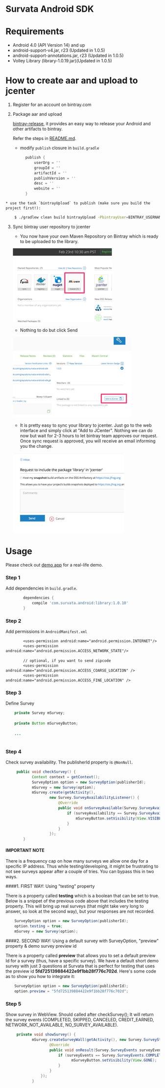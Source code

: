 Survata Android SDK
====================

# Requirements #

- Android 4.0 (API Version 14) and up
- android-support-v4.jar, r23 (Updated in 1.0.5)
- android-support-annotations.jar, r23 (Updated in 1.0.5)
- Volley Library (library-1.0.19.jar)(Updated in 1.0.5)

# How to create aar and upload to jcenter #

1.  Register for an account on bintray.com

2.  Package aar and upload

    [bintray-release](https://github.com/novoda/bintray-release), it provides an easy way to release your Android and other artifacts to bintray.
    
    Refer the steps in [README.md](https://github.com/novoda/bintray-release/blob/master/README.md). 
    
    * modify `publish` closure in `build.gradle`
    
```groovy
         publish {
             userOrg = ''
             groupId = ''
             artifactId = ''
             publishVersion = ''
             desc = ''
             website = ''
         }
```
    
    * use the task `bintrayUpload` to publish (make sure you build the project first!):
    
```bash
    $ ./gradlew clean build bintrayUpload -PbintrayUser=BINTRAY_USERNAME -PbintrayKey=BINTRAY_KEY -PdryRun=false
```

3.  Sync bintray user repository to jcenter

    * You now have your own Maven Repository on Bintray which is ready to be uploaded to the library.
    
    [![ScreenShot](step1.png)](https://github.com/greycats/survata-android-sdk/blob/development/step1.png)

    * Nothing to do but click Send
    
    [![ScreenShot](step2.png)](https://github.com/greycats/survata-android-sdk/blob/development/step2.png)


    * It is pretty easy to sync your library to jcenter. Just go to the web interface and simply click at "Add to JCenter".
    Nothing we can do now but wait for 2-3 hours to let bintray team approves our request. Once sync request is approved, you will receive an email informing you the change. 
    
    [![ScreenShot](step3.png)](https://github.com/greycats/survata-android-sdk/blob/development/step3.png)

# Usage #

Please check out [demo app](https://github.com/Survata/survata-android-demo-app) for a real-life demo.

### Step 1

Add dependencies in `build.gradle`.

```groovy
        dependencies {
            compile 'com.survata.android:library:1.0.10'
        }
```
### Step 2

Add permissions in `AndroidManifest.xml`

```
        <uses-permission android:name="android.permission.INTERNET"/>
        <uses-permission android:name="android.permission.ACCESS_NETWORK_STATE"/>
        
        // optional, if you want to send zipcode
        <uses-permission android:name="android.permission.ACCESS_COARSE_LOCATION" />
        <uses-permission android:name="android.permission.ACCESS_FINE_LOCATION" />
```
    

### Step 3

Define Survey

```java
    private Survey mSurvey;
    
    private Button mSurveyButton;
    
    ...
    
```

### Step 4

Check survey availability. The publisherId property is `@NonNull`. 

```java
     public void checkSurvey() {
            Context context = getContext();
            SurveyOption option = new SurveyOption(publisherId);
            mSurvey = new Survey(option);
            mSurvey.create(getActivity(),
                    new Survey.SurveyAvailabilityListener() {
                        @Override
                        public void onSurveyAvailable(Survey.SurveyAvailability surveyAvailability) {
                            if (surveyAvailability == Survey.SurveyAvailability.AVAILABILITY) {
                                mSurveyButton.setVisibility(View.VISIBLE);
                            }
                        }
                    });
        }
 ```

#### IMPORTANT NOTE

There is a frequency cap on how many surveys we allow one day for a specific IP address. Thus while testing/developing, it might be frustrating to not see surveys appear after a couple of tries. You can bypass this in two ways. 

####1. FIRST WAY: Using "testing" property

There is a property called **testing** which is a boolean that can be set to true. Below is a snippet of the previous code above that includes the testing property. This will bring up real surveys (that might take very long to answer, so look at the second way), but your responses are not recorded.

```java
    SurveyOption option = new SurveyOption(publisherId);
    option.testing = true;
    mSurvey = new Survey(option);
```

####2. SECOND WAY: Using a default survey with SurveyOption, "preview" property & demo survey preview id 

There is a property called **preview** that allows you to set a default preview Id for a survey (thus, have a specific survey). We have a default short demo survey with just 3 questions at Survata that is perfect for testing that uses the preview id **5fd725139884422e9f1bb28f776c702d**. Here's some code as to show you how to integrate it: 

```java
    SurveyOption option = new SurveyOption(publisherId);
    option.preview = "5fd725139884422e9f1bb28f776c702d";
```

### Step 5  

Show survey in WebView. Should called after checkSurvey();
It will return the survey events (COMPLETED, SKIPPED, CANCELED, CREDIT_EARNED, NETWORK_NOT_AVAILABLE, NO_SURVEY_AVAILABLE).

```java
     private void showSurvey() {                
            mSurvey.createSurveyWall(getActivity(), new Survey.SurveyStatusListener() {
                    @Override
                    public void onResult(Survey.SurveyEvents surveyEvents) {
                        if (surveyEvents == Survey.SurveyEvents.COMPLETED) {
                              mSurveyButton.setVisibility(View.GONE);
                        }
                    }
                });
            }
```
